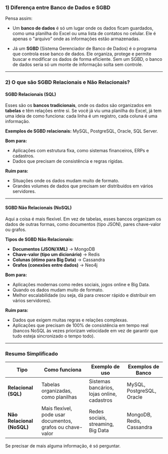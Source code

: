 ### 1) Diferença entre **Banco de Dados** e **SGBD**  
Pensa assim:  

- Um **banco de dados** é só um lugar onde os dados ficam guardados, como uma planilha do Excel ou uma lista de contatos no celular. Ele é apenas o "arquivo" onde as informações estão armazenadas.  

- Já um **SGBD** (Sistema Gerenciador de Banco de Dados) é o programa que controla esse banco de dados. Ele organiza, protege e permite buscar e modificar os dados de forma eficiente. Sem um SGBD, o banco de dados seria só um monte de informação solta sem controle.  

---

### 2) O que são **SGBD Relacionais** e **Não Relacionais**?  

#### **SGBD Relacionais** (SQL)  
Esses são os **bancos tradicionais**, onde os dados são organizados em **tabelas** e têm relações entre si. Se você já viu uma planilha do Excel, já tem uma ideia de como funciona: cada linha é um registro, cada coluna é uma informação.  

**Exemplos de SGBD relacionais:** MySQL, PostgreSQL, Oracle, SQL Server.  

**Bom para:**  
- Aplicações com estrutura fixa, como sistemas financeiros, ERPs e cadastros.  
- Dados que precisam de consistência e regras rígidas.  

**Ruim para:**  
- Situações onde os dados mudam muito de formato.  
- Grandes volumes de dados que precisam ser distribuídos em vários servidores.  

---

#### **SGBD Não Relacionais** (NoSQL)  
Aqui a coisa é mais flexível. Em vez de tabelas, esses bancos organizam os dados de outras formas, como documentos (tipo JSON), pares chave-valor ou grafos.  

**Tipos de SGBD Não Relacionais:**  
- **Documentos (JSON/XML)** → MongoDB  
- **Chave-valor (tipo um dicionário)** → Redis  
- **Colunas (ótimo para Big Data)** → Cassandra  
- **Grafos (conexões entre dados)** → Neo4j  

**Bom para:**  
- Aplicações modernas como redes sociais, jogos online e Big Data.  
- Quando os dados mudam muito de formato.  
- Melhor escalabilidade (ou seja, dá para crescer rápido e distribuir em vários servidores).  

**Ruim para:**  
- Dados que exigem muitas regras e relações complexas.  
- Aplicações que precisam de 100% de consistência em tempo real (bancos NoSQL às vezes priorizam velocidade em vez de garantir que tudo esteja sincronizado o tempo todo).  

---

### **Resumo Simplificado**  

| Tipo | Como funciona | Exemplo de uso | Exemplos de Banco |
|------|--------------|---------------|-------------------|
| **Relacional (SQL)** | Tabelas organizadas, como planilhas | Sistemas bancários, lojas online, cadastros | MySQL, PostgreSQL, Oracle |
| **Não Relacional (NoSQL)** | Mais flexível, pode usar documentos, grafos ou chave-valor | Redes sociais, streaming, Big Data | MongoDB, Redis, Cassandra |

Se precisar de mais alguma informação, é só perguntar.